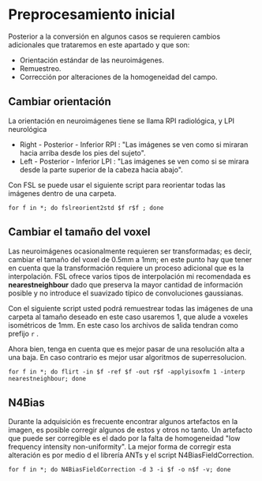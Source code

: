 # Preprocesamiento inicial

Posterior a la conversión en algunos casos se requieren cambios adicionales que trataremos en este apartado y que son:

- Orientación estándar de las neuroimágenes.
- Remuestreo.
- Corrección por alteraciones de la homogeneidad del campo.

## Cambiar orientación

La orientación en neuroimágenes tiene se llama RPI radiológica, y LPI neurológica

- Right - Posterior - Inferior RPI : "Las imágenes se ven como si miraran hacia arriba desde los pies del sujeto".
- Left - Posterior - Inferior LPI : "Las imágenes se ven como si se mirara desde la parte superior de la cabeza hacia abajo".

Con FSL se puede usar el siguiente script para reorientar todas las imágenes dentro de una carpeta.

```
for f in *; do fslreorient2std $f r$f ; done
```

## Cambiar el tamaño del voxel

Las neuroimágenes ocasionalmente requieren ser transformadas; es decir, cambiar el tamaño del voxel de 0.5mm a 1mm; en este punto hay que tener en cuenta que la transformación requiere un proceso adicional que es la interpolación. FSL ofrece varios tipos de interpolación mi recomendada es **nearestneighbour** dado que preserva la mayor cantidad de información posible y no introduce el suavizado típico de convoluciones gaussianas.

Con el siguiente script usted podrá remuestrear todas las imágenes de una carpeta al tamaño deseado en este caso usaremos 1, que alude a voxeles isométricos de 1mm. En este caso los archivos de salida tendran como prefijo `r`  .

Ahora bien, tenga en cuenta que es mejor pasar de una resolución alta a una baja. En caso contrario es mejor usar algoritmos de superresolucion.

```
for f in *; do flirt -in $f -ref $f -out r$f -applyisoxfm 1 -interp nearestneighbour; done
```

## N4Bias

Durante la adquisición es frecuente encontrar algunos artefactos en la imagen, es posible corregir algunos de estos y otros no tanto. Un artefacto que puede ser corregible es el dado por la falta de homogeneidad "low frequency intensity non-uniformity".  La mejor forma de corregir esta alteración es por medio d el librería ANTs y el script N4BiasFieldCorrection.

```
for f in *; do N4BiasFieldCorrection -d 3 -i $f -o n$f -v; done
```
